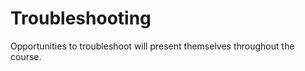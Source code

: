 Troubleshooting
======================

Opportunities to troubleshoot will present themselves throughout the course.
